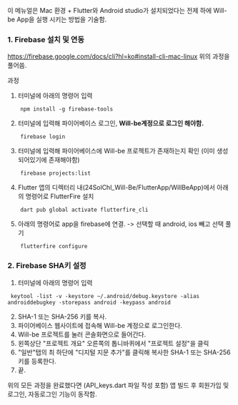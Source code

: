 
이 메뉴얼은 Mac 환경 + Flutter와 Android studio가 설치되었다는 전제 하에 Will-be App을 실행 시키는 방법을 기술함.

### 1. Firebase 설치 및 연동

https://firebase.google.com/docs/cli?hl=ko#install-cli-mac-linux
위의 과정을 풀어씀.

과정
1. 터미널에 아래의 명령어 입력
```
	npm install -g firebase-tools
```

2. 터미널에 입력해 파이어베이스 로그인, **Will-be계정으로 로그인 해야함.**
```
	firebase login
```

3. 터미널에 입력해 파이어베이스에 Will-be 프로젝트가 존재하는지 확인 (이미 생성되어있기에 존재해야함)
```
	firebase projects:list
```

4. Flutter 앱의 디렉터리 내(24SolChl_Will-Be/FlutterApp/WillBeApp)에서 아래의 명령어로 FlutterFire 설치
```
	dart pub global activate flutterfire_cli
```

5. 아래의 명령어로 app을 firebase에 연결. -> 선택할 때 android, ios 빼고 선택 풀기
```
	flutterfire configure
```


### 2. Firebase SHA키 설정

1. 터미널에 아래의 명령어 입력
```
 keytool -list -v -keystore ~/.android/debug.keystore -alias androiddebugkey -storepass android -keypass android
```

2. SHA-1 또는 SHA-256 키를 복사.
3. 파이어베이스 웹사이트에 접속해 Will-be 계정으로 로그인한다.
4. Will-be 프로젝트를 눌러 콘솔화면으로 들어간다.
5. 왼쪽상단 "프로젝트 개요" 오른쪽의 톱니바퀴에서 "프로젝트 설정"을 클릭
6. "일반"탭의 최 하단에 "디지털 지문 추가"를 클릭해 복사한 SHA-1 또는 SHA-256키를 등록한다.
7. 끝.


위의 모든 과정을 완료했다면 (API_keys.dart 파일 작성 포함) 앱 빌드 후 회원가입 및 로그인, 자동로그인 기능이 동작함.